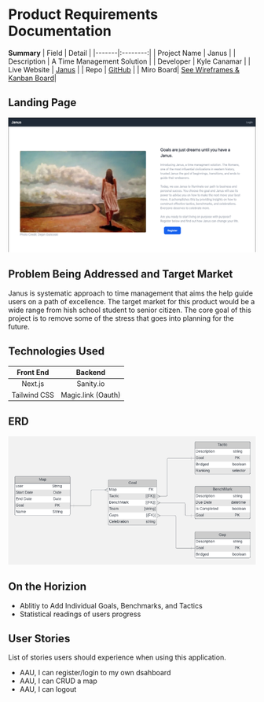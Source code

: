 # Product Requirements Documentation

**Summary**
| Field | Detail |
|-------|:--------:|
| Project Name | Janus |
| Description | A Time Management Solution |
| Developer | Kyle Canamar |
| Live Website | [Janus](https://capstone-ga.vercel.app/) |
| Repo | [GitHub](https://github.com/kcanamar/capstone-ga) |
| Miro Board| [See Wireframes & Kanban Board](https://miro.com/app/board/uXjVOgupON0=/?share_link_id=956899754665)|

## Landing Page

![Landing](./public/images/_landingss.png)
## Problem Being Addressed and Target Market

Janus is systematic approach to time management that aims the help guide users on a path of excellence. The target market for this product would be a wide range from hish school student to senior citizen. The core goal of this project is to remove some of the stress that goes into planning for the future. 

## Technologies Used
| Front End | Backend |
|:------:|:------:|
|Next.js|Sanity.io|
|Tailwind CSS|Magic.link (Oauth)|
## ERD
![ERD](./public/images/_erd.png)
## On the Horizion

- Ablitiy to Add Individual Goals, Benchmarks, and Tactics
- Statistical readings of users progress 

## User Stories

List of stories users should experience when using this application.

- AAU, I can register/login to my own dsahboard
- AAU, I can CRUD a map
- AAU, I can logout